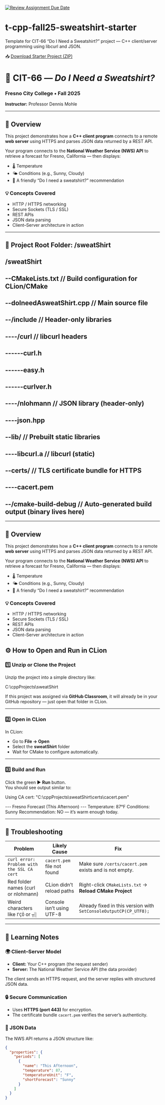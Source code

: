 [![Review Assignment Due Date](https://classroom.github.com/assets/deadline-readme-button-22041afd0340ce965d47ae6ef1cefeee28c7c493a6346c4f15d667ab976d596c.svg)](https://classroom.github.com/a/93uIb5cb)
# t-cpp-fall25-sweatshirt-starter
Template for CIT-66 “Do I Need a Sweatshirt?” project — C++ client/server programming using libcurl and JSON.

📥 [Download Starter Project (ZIP)](./sweatShirt_Starter_Fall25.zip)


# 🧥 CIT-66 — *Do I Need a Sweatshirt?*  
### Fresno City College • Fall 2025  
**Instructor:** Professor Dennis Mohle  

---

## 📘 Overview
This project demonstrates how a **C++ client program** connects to a remote **web server** using HTTPS and parses JSON data returned by a REST API.

Your program connects to the **National Weather Service (NWS) API** to retrieve a forecast for Fresno, California — then displays:
- 🌡️ Temperature  
- 🌤️ Conditions (e.g., Sunny, Cloudy)  
- 🧥 A friendly “Do I need a sweatshirt?” recommendation  

### 💡 Concepts Covered
- HTTP / HTTPS networking  
- Secure Sockets (TLS / SSL)  
- REST APIs  
- JSON data parsing  
- Client–Server architecture in action  

---

## 📂 Project Root Folder: /sweatShirt
##
## /sweatShirt
## --CMakeLists.txt              // Build configuration for CLion/CMake
## --doIneedAsweatShirt.cpp      // Main source file
## --/include                    // Header-only libraries
## ----/curl                     // libcurl headers
## ------curl.h
## ------easy.h
## ------curlver.h
## ----/nlohmann                  // JSON library (header-only)
## ----json.hpp
## --lib/                        // Prebuilt static libraries
## ----libcurl.a                 // libcurl (static)
## --certs/                      // TLS certificate bundle for HTTPS
## ----cacert.pem
## --/cmake-build-debug             // Auto-generated build output (binary lives here)


---

## 📘 Overview
This project demonstrates how a **C++ client program** connects to a remote **web server** using HTTPS and parses JSON data returned by a REST API.

Your program connects to the **National Weather Service (NWS) API** to retrieve a forecast for Fresno, California — then displays:
- 🌡️ Temperature  
- 🌤️ Conditions (e.g., Sunny, Cloudy)  
- 🧥 A friendly “Do I need a sweatshirt?” recommendation  

### 💡 Concepts Covered
- HTTP / HTTPS networking  
- Secure Sockets (TLS / SSL)  
- REST APIs  
- JSON data parsing  
- Client–Server architecture in action  

## ⚙️ How to Open and Run in CLion

### 1️⃣ Unzip or Clone the Project
Unzip the project into a simple directory like:

C:\cppProjects\sweatShirt

If this project was assigned via **GitHub Classroom**, it will already be in your GitHub repository — just open that folder in CLion.

---

### 2️⃣ Open in CLion
In CLion:
- Go to **File → Open**
- Select the **sweatShirt** folder  
- Wait for CMake to configure automatically.

---

### 3️⃣ Build and Run
Click the green ▶️ **Run** button.  
You should see output similar to:

Using CA cert: "C:\cppProjects\sweatShirt\certs\cacert.pem"

--- Fresno Forecast (This Afternoon) ---
Temperature: 87°F
Conditions: Sunny
Recommendation: NO — it’s warm enough today.


---

## 🧰 Troubleshooting

| Problem | Likely Cause | Fix |
|----------|--------------|-----|
| `curl error: Problem with the SSL CA cert` | `cacert.pem` file not found | Make sure `/certs/cacert.pem` exists and is not empty. |
| Red folder names (curl or nlohmann) | CLion didn’t reload paths | Right-click `CMakeLists.txt` → **Reload CMake Project** |
| Weird characters like `ΓÇÖ` or `┬░` | Console isn’t using UTF-8 | Already fixed in this version with `SetConsoleOutputCP(CP_UTF8);` |

---

## 🧠 Learning Notes

### 🌍 Client–Server Model
- **Client:** Your C++ program (the request sender)  
- **Server:** The National Weather Service API (the data provider)  

The client sends an HTTPS request, and the server replies with structured JSON data.

### 🔒 Secure Communication
- Uses **HTTPS (port 443)** for encryption.
- The certificate bundle `cacert.pem` verifies the server’s authenticity.

### 🧩 JSON Data
The NWS API returns a JSON structure like:
```json
{
  "properties": {
    "periods": [
      {
        "name": "This Afternoon",
        "temperature": 87,
        "temperatureUnit": "F",
        "shortForecast": "Sunny"
      }
    ]
  }
}

